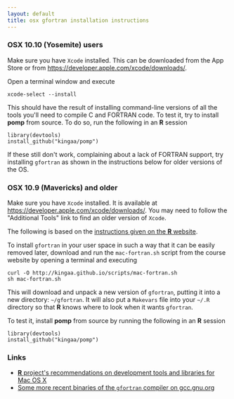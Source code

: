 ```yaml
---
layout: default
title: osx gfortran installation instructions
---
```


### OSX 10.10 (Yosemite) users

Make sure you have `Xcode` installed.  This can be downloaded from the App Store or from https://developer.apple.com/xcode/downloads/.

Open a terminal window and execute

```
xcode-select --install
```

This should have the result of installing command-line versions of all the tools you'll need to compile C and FORTRAN code.
To test it, try to install **pomp** from source.
To do so, run the following in an **R** session

```
library(devtools)
install_github("kingaa/pomp")
```

If these still don't work, complaining about a lack of FORTRAN support, try installing `gfortran` as shown in the instructions below for older versions of the OS.

### OSX 10.9 (Mavericks) and older

Make sure you have `Xcode` installed.  It is available at https://developer.apple.com/xcode/downloads/.  You may need to follow the "Additional Tools" link to find an older version of `Xcode`.

The following is based on the [instructions given on the **R** website](http://cran.r-project.org/bin/macosx/tools).

To install `gfortran` in your user space in such a way that it can be easily removed later, download and run the `mac-fortran.sh` script from the course website by opening a terminal and executing

```
curl -O http://kingaa.github.io/scripts/mac-fortran.sh
sh mac-fortran.sh
```

This will download and unpack a new version of `gfortran`, putting it into a new directory: `~/gfortran`.  It will also put a `Makevars` file into your `~/.R` directory so that **R** knows where to look when it wants `gfortran`.

To test it, install **pomp** from source by running the following in an **R** session

```
library(devtools)
install_github("kingaa/pomp")
```

### Links

- [**R** project's recommendations on development tools and libraries for Mac OS X](http://cran.r-project.org/bin/macosx/tools)
- [Some more recent binaries of the <code>gfortran</code> compiler on gcc.gnu.org](http://gcc.gnu.org/wiki/GFortranBinaries#MacOS)
